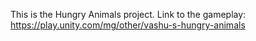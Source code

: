 This is the Hungry Animals project.
Link to the gameplay: https://play.unity.com/mg/other/vashu-s-hungry-animals

